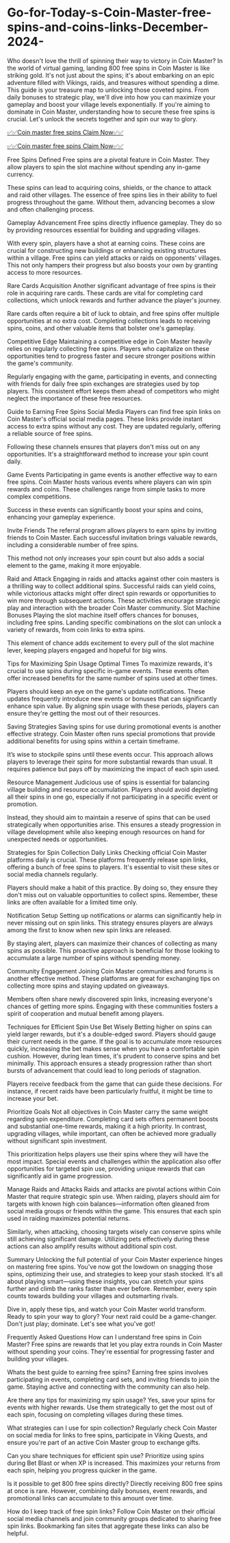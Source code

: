 # Go-for-Today-s-Coin-Master-free-spins-and-coins-links-December-2024-
Who doesn't love the thrill of spinning their way to victory in Coin Master? In the world of virtual gaming, landing 800 free spins in Coin Master is like striking gold. It's not just about the spins; it's about embarking on an epic adventure filled with Vikings, raids, and treasures without spending a dime. This guide is your treasure map to unlocking those coveted spins. From daily bonuses to strategic play, we'll dive into how you can maximize your gameplay and boost your village levels exponentially. If you're aiming to dominate in Coin Master, understanding how to secure these free spins is crucial. Let's unlock the secrets together and spin our way to glory.

[✅✅Coin master free spins Claim Now✅✅](https://ali2jack.xyz/coin-master)

[✅✅Coin master free spins Claim Now✅✅](https://ali2jack.xyz/coin-master)

Free Spins Defined
Free spins are a pivotal feature in Coin Master. They allow players to spin the slot machine without spending any in-game currency.

These spins can lead to acquiring coins, shields, or the chance to attack and raid other villages. The essence of free spins lies in their ability to fuel progress throughout the game. Without them, advancing becomes a slow and often challenging process.

Gameplay Advancement
Free spins directly influence gameplay. They do so by providing resources essential for building and upgrading villages.

With every spin, players have a shot at earning coins. These coins are crucial for constructing new buildings or enhancing existing structures within a village. Free spins can yield attacks or raids on opponents' villages. This not only hampers their progress but also boosts your own by granting access to more resources.

Rare Cards Acquisition
Another significant advantage of free spins is their role in acquiring rare cards. These cards are vital for completing card collections, which unlock rewards and further advance the player's journey.

Rare cards often require a bit of luck to obtain, and free spins offer multiple opportunities at no extra cost. Completing collections leads to receiving spins, coins, and other valuable items that bolster one's gameplay.

Competitive Edge
Maintaining a competitive edge in Coin Master heavily relies on regularly collecting free spins. Players who capitalize on these opportunities tend to progress faster and secure stronger positions within the game's community.

Regularly engaging with the game, participating in events, and connecting with friends for daily free spin exchanges are strategies used by top players. This consistent effort keeps them ahead of competitors who might neglect the importance of these free resources.

Guide to Earning Free Spins
Social Media
Players can find free spin links on Coin Master's official social media pages. These links provide instant access to extra spins without any cost. They are updated regularly, offering a reliable source of free spins.

Following these channels ensures that players don't miss out on any opportunities. It's a straightforward method to increase your spin count daily.

Game Events
Participating in game events is another effective way to earn free spins. Coin Master hosts various events where players can win spin rewards and coins. These challenges range from simple tasks to more complex competitions.

Success in these events can significantly boost your spins and coins, enhancing your gameplay experience.

Invite Friends
The referral program allows players to earn spins by inviting friends to Coin Master. Each successful invitation brings valuable rewards, including a considerable number of free spins.

This method not only increases your spin count but also adds a social element to the game, making it more enjoyable.

Raid and Attack
Engaging in raids and attacks against other coin masters is a thrilling way to collect additional spins. Successful raids can yield coins, while victorious attacks might offer direct spin rewards or opportunities to win more through subsequent actions.
These activities encourage strategic play and interaction with the broader Coin Master community.
Slot Machine Bonuses
Playing the slot machine itself offers chances for bonuses, including free spins. Landing specific combinations on the slot can unlock a variety of rewards, from coin links to extra spins.

This element of chance adds excitement to every pull of the slot machine lever, keeping players engaged and hopeful for big wins.

Tips for Maximizing Spin Usage
Optimal Times
To maximize rewards, it's crucial to use spins during specific in-game events. These events often offer increased benefits for the same number of spins used at other times.

Players should keep an eye on the game's update notifications. These updates frequently introduce new events or bonuses that can significantly enhance spin value. By aligning spin usage with these periods, players can ensure they're getting the most out of their resources.

Saving Strategies
Saving spins for use during promotional events is another effective strategy. Coin Master often runs special promotions that provide additional benefits for using spins within a certain timeframe.

It’s wise to stockpile spins until these events occur. This approach allows players to leverage their spins for more substantial rewards than usual. It requires patience but pays off by maximizing the impact of each spin used.

Resource Management
Judicious use of spins is essential for balancing village building and resource accumulation. Players should avoid depleting all their spins in one go, especially if not participating in a specific event or promotion.

Instead, they should aim to maintain a reserve of spins that can be used strategically when opportunities arise. This ensures a steady progression in village development while also keeping enough resources on hand for unexpected needs or opportunities.

Strategies for Spin Collection
Daily Links
Checking official Coin Master platforms daily is crucial. These platforms frequently release spin links, offering a bunch of free spins to players. It's essential to visit these sites or social media channels regularly.

Players should make a habit of this practice. By doing so, they ensure they don't miss out on valuable opportunities to collect spins. Remember, these links are often available for a limited time only.

Notification Setup
Setting up notifications or alarms can significantly help in never missing out on spin links. This strategy ensures players are always among the first to know when new spin links are released.

By staying alert, players can maximize their chances of collecting as many spins as possible. This proactive approach is beneficial for those looking to accumulate a large number of spins without spending money.

Community Engagement
Joining Coin Master communities and forums is another effective method. These platforms are great for exchanging tips on collecting more spins and staying updated on giveaways.

Members often share newly discovered spin links, increasing everyone's chances of getting more spins. Engaging with these communities fosters a spirit of cooperation and mutual benefit among players.

Techniques for Efficient Spin Use
Bet Wisely
Betting higher on spins can yield larger rewards, but it's a double-edged sword. Players should gauge their current needs in the game. If the goal is to accumulate more resources quickly, increasing the bet makes sense when you have a comfortable spin cushion. However, during lean times, it's prudent to conserve spins and bet minimally. This approach ensures a steady progression rather than short bursts of advancement that could lead to long periods of stagnation.

Players receive feedback from the game that can guide these decisions. For instance, if recent raids have been particularly fruitful, it might be time to increase your bet.

Prioritize Goals
Not all objectives in Coin Master carry the same weight regarding spin expenditure. Completing card sets offers permanent boosts and substantial one-time rewards, making it a high priority. In contrast, upgrading villages, while important, can often be achieved more gradually without significant spin investment.

This prioritization helps players use their spins where they will have the most impact. Special events and challenges within the application also offer opportunities for targeted spin use, providing unique rewards that can significantly aid in game progression.

Manage Raids and Attacks
Raids and attacks are pivotal actions within Coin Master that require strategic spin use. When raiding, players should aim for targets with known high coin balances—information often gleaned from social media groups or friends within the game. This ensures that each spin used in raiding maximizes potential returns.

Similarly, when attacking, choosing targets wisely can conserve spins while still achieving significant damage. Utilizing pets effectively during these actions can also amplify results without additional spin cost.

Summary
Unlocking the full potential of your Coin Master experience hinges on mastering free spins. You've now got the lowdown on snagging those spins, optimizing their use, and strategies to keep your stash stocked. It's all about playing smart—using these insights, you can stretch your spins further and climb the ranks faster than ever before. Remember, every spin counts towards building your villages and outsmarting rivals.

Dive in, apply these tips, and watch your Coin Master world transform. Ready to spin your way to glory? Your next raid could be a game-changer. Don't just play; dominate. Let's see what you've got!

Frequently Asked Questions
How can I understand free spins in Coin Master?
Free spins are rewards that let you play extra rounds in Coin Master without spending your coins. They're essential for progressing faster and building your villages.

Whats the best guide to earning free spins?
Earning free spins involves participating in events, completing card sets, and inviting friends to join the game. Staying active and connecting with the community can also help.

Are there any tips for maximizing my spin usage?
Yes, save your spins for events with higher rewards. Use them strategically to get the most out of each spin, focusing on completing villages during these times.

What strategies can I use for spin collection?
Regularly check Coin Master on social media for links to free spins, participate in Viking Quests, and ensure you're part of an active Coin Master group to exchange gifts.

Can you share techniques for efficient spin use?
Prioritize using spins during Bet Blast or when XP is increased. This maximizes your returns from each spin, helping you progress quicker in the game.

Is it possible to get 800 free spins directly?
Directly receiving 800 free spins at once is rare. However, combining daily bonuses, event rewards, and promotional links can accumulate to this amount over time.

How do I keep track of free spin links?
Follow Coin Master on their official social media channels and join community groups dedicated to sharing free spin links. Bookmarking fan sites that aggregate these links can also be helpful.

